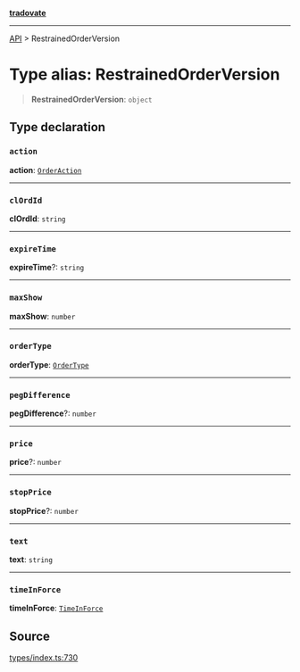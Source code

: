[**tradovate**](../README.md)

***

[API](../API.md) > RestrainedOrderVersion

# Type alias: RestrainedOrderVersion

> **RestrainedOrderVersion**: `object`

## Type declaration

### `action`

**action**: [`OrderAction`](../enumerations/enumeration.OrderAction.md)

***

### `clOrdId`

**clOrdId**: `string`

***

### `expireTime`

**expireTime**?: `string`

***

### `maxShow`

**maxShow**: `number`

***

### `orderType`

**orderType**: [`OrderType`](../enumerations/enumeration.OrderType.md)

***

### `pegDifference`

**pegDifference**?: `number`

***

### `price`

**price**?: `number`

***

### `stopPrice`

**stopPrice**?: `number`

***

### `text`

**text**: `string`

***

### `timeInForce`

**timeInForce**: [`TimeInForce`](../enumerations/enumeration.TimeInForce.md)

## Source

[types/index.ts:730](https://github.com/cgilly2fast/tradovate-typescript/blob/b1caea5/src/types/index.ts#L730)
